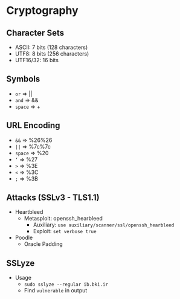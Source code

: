 # Cryptography

## Character Sets
- ASCII: 7 bits (128 characters)
- UTF8: 8 bits (256 characters)
- UTF16/32: 16 bits 

## Symbols
- ```or```     =>    ||
- ```and```    =>    &&
- ```space```  =>    +

## URL Encoding
- ```&&```    =>    %26%26
- ```||```    =>    %7c%7c
- ```space``` =>    %20
- ```‘```     =>    %27
- ```>```     =>    %3E
- ```<```     =>    %3C
- ```;```     =>    %3B

## Attacks (SSLv3 - TLS1.1)
- Heartbleed 
  - Metasploit: openssh_hearbleed
    - Auxiliary: ```use auxiliary/scanner/ssl/openssh_hearbleed```
    - Exploit: ```set verbose true```
- Poodle
  - Oracle Padding

## SSLyze
- Usage
  - ```sudo sslyze --regular ib.bki.ir```
  - Find ```vulnerable``` in output
